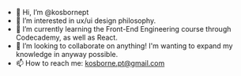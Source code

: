 - 👋 Hi, I’m @kosbornept
- 👀 I’m interested in ux/ui design philosophy. 
- 🌱 I’m currently learning the Front-End Engineering course through Codecademy, as well as React.
- 💞️ I’m looking to collaborate on anything! I'm wanting to expand my knowledge in anyway possible. 
- 📫 How to reach me: kosborne.pt@gmail.com

<!---
kosbornept/kosbornept is a ✨ special ✨ repository because its `README.md` (this file) appears on your GitHub profile.
You can click the Preview link to take a look at your changes.
--->
